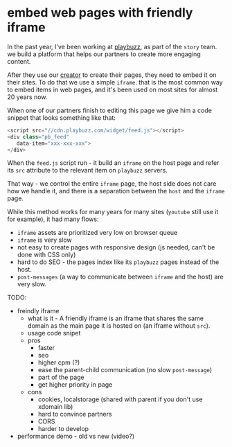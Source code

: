 # embed web pages with friendly iframe

In the past year, I've been working at [playbuzz](https://www.playbuzz.com), as part of the `story` team. we build a platform that helps our partners to create more engaging content.

After they use our [creator](https://publishers.playbuzz.com/create-with-playbuzz/) to create their pages, they need to embed it on their sites. To do that we use a simple `iframe`. that is the most common way to embed items in web pages, and it's been used on most sites for almost 20 years now.

When one of our partners finish to editing this page we give him a code snippet that looks something like that:

```js
<script src="//cdn.playbuzz.com/widget/feed.js"></script>
<div class="pb_feed"
   data-item="xxx-xxx-xxx">
</div>
```

When the `feed.js` script run - it build an `iframe` on the host page and refer its `src` attribute to the relevant item on `playbuzz` servers.

That way - we control the entire `iframe` page, the host side does not care how we handle it, and there is a separation between the `host` and the `iframe` page.

While this method works for many years for many sites (`youtube` still use it for example), it had many flows:
 * `iframe` assets are prioritized very low on browser queue
 * `iframe` is very slow 
 * not easy to create pages with responsive design (js needed, can't be done with CSS only)
 * hard to do SEO - the pages index like its `playbuzz` pages instead of the host.
 * `post-messages` (a way to communicate between `iframe` and the host) are very slow.
 
TODO:
 
* freindly iframe 
  * what is it - A friendly iframe is an iframe that shares the same domain as the main page it is hosted on (an iframe without `src`).
  * usage code snipet
  * pros
    * faster
    * seo
    * higher cpm (?)
    * ease the parent-child communication (no slow `post-message`)
    * part of the page
    * get higher priority in page
  * cons
    * cookies, localstorage (shared with parent if you don't use xdomain lib)
    * hard to convince partners
    * CORS
    * harder to develop
* performance demo - old vs new (video?)
